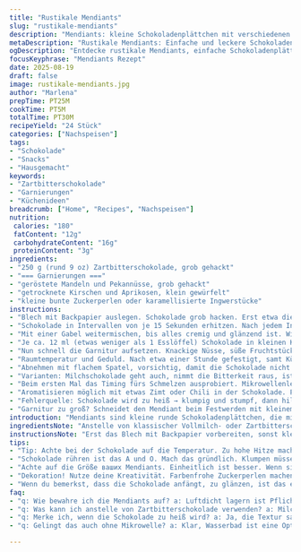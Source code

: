 ```yaml
---
title: "Rustikale Mendiants"
slug: "rustikale-mendiants"
description: "Mendiants: kleine Schokoladenplättchen mit verschiedenen Toppings. Eine Mischung aus knackigen Nüssen, fruchtigen Trockenfrüchten und farbenfrohen Süßigkeiten. Die Schokolade wird vorsichtig geschmolzen und auf Backpapier zu kleinen runden Fladen verteilt, bevor die Garnitur darauf verteilt wird. Kühlung sorgt für schnelles Festwerden. Variationen erlaubt, um Allergien oder Vorlieben anzupassen. Einfach, flexibel, braucht gute Augen bei der Schokolade und eine Prise Geduld."
metaDescription: "Rustikale Mendiants: Einfache und leckere Schokoladenplättchen mit knackigen Nüssen und Trockenfrüchten, perfekt für jeden Anlass."
ogDescription: "Entdecke rustikale Mendiants, einfache Schokoladenplättchen voll mit Nüssen und Trockenfrüchten für die perfekte Nascherei."
focusKeyphrase: "Mendiants Rezept"
date: 2025-08-19
draft: false
image: rustikale-mendiants.jpg
author: "Marlena"
prepTime: PT25M
cookTime: PT5M
totalTime: PT30M
recipeYield: "24 Stück"
categories: ["Nachspeisen"]
tags:
- "Schokolade"
- "Snacks"
- "Hausgemacht"
keywords:
- "Zartbitterschokolade"
- "Garnierungen"
- "Küchenideen"
breadcrumb: ["Home", "Recipes", "Nachspeisen"]
nutrition: 
 calories: "180"
 fatContent: "12g"
 carbohydrateContent: "16g"
 proteinContent: "3g"
ingredients:
- "250 g (rund 9 oz) Zartbitterschokolade, grob gehackt"
- "=== Garnierungen ==="
- "geröstete Mandeln und Pekannüsse, grob gehackt"
- "getrocknete Kirschen und Aprikosen, klein gewürfelt"
- "kleine bunte Zuckerperlen oder karamellisierte Ingwerstücke"
instructions:
- "Blech mit Backpapier auslegen. Schokolade grob hacken. Erst etwa die Hälfte in eine hitzebeständige Schüssel geben, die in der Mikrowelle verwendet werden kann."
- "Schokolade in Intervallen von je 15 Sekunden erhitzen. Nach jedem Intervall kräftig rühren, Geräusch des aufbrechenden Schmelzvorgangs hören. Sobald die Hälfte geschmolzen ist, restliche Schokolade einrühren. So verhindert man, dass die Schokolade zu heiß wird und klumpt."
- "Mit einer Gabel weitermischen, bis alles cremig und glänzend ist. Wichtiger Moment: Schokolade darf nicht körnig oder matt wirken, sonst wird der Mendiant stumpf."
- "Je ca. 12 ml (etwas weniger als 1 Esslöffel) Schokolade in kleinen Klecksen auf das Papier setzen. Mit Rückseite eines Löffels Kreise formen, etwa 4 cm Durchmesser. Nicht zu dünn, der Mendiant muss stabil sein, sonst bricht er beim Umgang."
- "Nun schnell die Garnitur aufsetzen. Knackige Nüsse, süße Fruchtstückchen, einige besondere Süßigkeiten – die Mischung sorgt für Biss und Überraschung. Achte darauf, dass die Stücke gut aufliegen, sonst reißt das Schokoladenblatt eventuell."
- "Raumtemperatur und Geduld. Nach etwa einer Stunde gefestigt, samt Kühle im Raum – wenn zu warm, 10 bis 12 Minuten im Kühlschrank. Nicht zu lange, sonst glänzt die Oberfläche matt und bekommt Kondenswasser."
- "Abnehmen mit flachem Spatel, vorsichtig, damit die Schokolade nicht springt. Ideal snacks für spontanen Happen oder als Geschenk; hält sich luftdicht verschlossen etwa eine Woche. Pflegen, nicht in Sonne oder Hitze lagern."
- "Varianten: Milchschokolade geht auch, nimmt die Bitterkeit raus, ist aber anfälliger fürs Schmelzen. Für Allergiker lässt sich Sahnefrei-Schokolade einsetzen, gelingt ähnlich."
- "Beim ersten Mal das Timing fürs Schmelzen ausprobiert. Mikrowellenleistung schwankt stark. Lieber kürzer, öfter rühren. Gebrannte Mandeln statt rohe für intensiveren Geschmack."
- "Aromatisieren möglich mit etwas Zimt oder Chili in der Schokolade. Persönlich empfehlenswert, gibt extra Kick."
- "Fehlerquelle: Schokolade wird zu heiß → klumpig und stumpf, dann hilft es, kaltes Wasserbad und neues Schmelzen mit weniger Hitze."
- "Garnitur zu groß? Schneidet den Mendiant beim Festwerden mit kleinem Messer zur Not zurecht. Aber oben drauf ist die Optik, von der man lebt."
introduction: "Mendiants sind kleine runde Schokoladenplättchen, die mit Nüssen, Trockenfrüchten und Süßigkeiten belegt werden. Ursprünglich französisch, aber hier eine rustikale Variante mit Zartbitterschokolade und einer Mischung aus Mandeln und Pekannüssen, getrockneten Kirschen plus einem Hauch von karamellisiertem Ingwer. Ich habe gelernt, dass der richtige Umgang mit geschmolzener Schokolade entscheidend ist – zu heiß zerstört den Glanz, zu wenig rührt man sie nicht ausreichend glatt. Das Schmelzen in der Mikrowelle, kurz und häufig gerührt, ist für mich das praktikabelste Vorgehen, vor allem wenn es schnell gehen muss. Die Kunst besteht darin, die Schokoladenpastillen in einer konsistenten Größe zu formen, damit sie gleichmäßig hart werden. Wir brauchen weder komplizierte Temperiergeräte noch langwierige Prozesse; Fokus auf Timing, Textur und Zusammensetzung."
ingredientsNote: "Anstelle von klassischer Vollmilch- oder Zartbitterschokolade kann man vegane oder laktosefreie Schokolade verwenden, wenn Allergien im Raum stehen. Bei der Wahl der Nüsse unbedingt auf Frische achten, damit das Aroma hoch bleibt. Mandeln lassen sich gut rösten im Ofen bei 180 Grad für 5 bis 7 Minuten – intensiver und das Knacken beim Essen ist ein Genuss. Trockenfrüchte sollten nicht zu feucht sein, vor allem bei zerfaserten Obststückchen empfiehlt sich eine kurze Trocknung im Backofen auf niedriger Stufe oder ein gründliches Abtupfen. Farbige Bonbons oder Zuckerperlen bringen Spaß, sie sind aber optional. Ein Tipp: Für weniger süße Varianten auf dunklere Schokolade setzen und die Fruchtsüße für den Kontrast nutzen. Beim Schmelzen unbedingt Geduld und Aufmerksamkeit zeigen. Wenn die Schokolade körnig wird, nicht verzweifeln; mit einem Löffel Wasserbad oder geringerer Hitze korrigieren. Kühlung beschleunigt zwar, aber zu kalte Umgebungen führen zu Kondenswasser und ändern die Oberfläche – lieber leicht gekühlt als gekühlt mit Schwitzen."
instructionsNote: "Erst das Blech mit Backpapier vorbereiten, sonst klebt die Schokolade und du verlierst wertvolle Plätzchen. Beim Schmelzen ist die Mikrowelle auf niedriger Leistung zu fahren, 15 Sekunden sind ein guter Rhythmus, schnell den Schmelzgrad prüfen und ordentlich rühren. Rühren ist mehr als Umdrehen – man muss die Schokolade homogen und glänzend machen. Ist die Schokolade zu dickflüssig oder klumpig, leichte Erwärmung bringt sie zurück in Form. Die Schokokleckse gleichmäßig mit dem Löffel verteilen, das funktioniert am besten mit geduldiger Hand, nicht zu dünn ausstreichen, sie brauchen Substanz. Garnierungen bestellt man voraus, damit sie frisch sind. Schnell arbeiten beim Bestücken, bevor die Schokolade anfängt zu festigen. Nicht zu viel auf einen Mendiant; überschüssige schwere Nüsse ziehen sie nach unten und brechen brechen sie. Trocknen lassen bei Raumtemperatur, genau beobachten: matten Glanz vermeiden. Kühlschrank ist nur Notlösung, sonst bitte kurz und kontrolliert, sonst Kondenswasser. Spatel mit erhitztem Messer erleichtert das Ablösen, kälteres Geschirr schont die Hände. Lagerung luftdicht bei kühler Temperatur, vor allem im Sommer aufpassen, Schokolade verflüssigt sich sonst. Einfache Variationen sind durch andere Nüsse oder kandierte Ingwerstücke schnell umgesetzt; vorher immer probieren und auf optimale Größe achten. Fehler: zu große Portionen schwer zu handhaben, kleine Stückchen besser. Lernen ist durch Ausprobieren gekommen, kein Rezept allein reicht hier."
tips:
- "Tip: Achte bei der Schokolade auf die Temperatur. Zu hohe Hitze macht sie klumpig. Mikrowelle niedrige Leistung. Immer wieder rühren. Haptik zeigt, wenn schmelzen okay ist."
- "Schokolade rühren ist das A und O. Mach das gründlich. Klumpen müssen vermieden werden. Ein Löffel Wasser kann Wunder wirken, falls es körnig wird."
- "Achte auf die Größe ваших Mendiants. Einheitlich ist besser. Wenn sie bei 4 cm Durchmesser sind, lassen sie sich gut handhaben. Zu doll ausstreichen kann brüchig machen."
- "Dekoration! Nutze deine Kreativität. Farbenfrohe Zuckerperlen machen viel her. Achte darauf, nicht zu viele Nüsse und Früchte zu nehmen, das könnte deinen Mendiant ziehen."
- "Wenn du bemerkst, dass die Schokolade anfängt, zu glänzen, ist das ein Zeichen. Unbedingt Raumtemperatur halten, nicht zu kalt oder zu warm. Ungleichmäßige Temperierung zerstört die Oberfläche."
faq:
- "q: Wie bewahre ich die Mendiants auf? a: Luftdicht lagern ist Pflicht. Kühler Raum ist besser. Warme und feuchte Umgebungen vermeiden, sonst wird die Schokolade unappetitlich."
- "q: Was kann ich anstelle von Zartbitterschokolade verwenden? a: Milchschokolade geht auch. Ist süsser. Vegane Alternativen sind verfügbar. Achte auf gute Qualität."
- "q: Merke ich, wenn die Schokolade zu heiß wird? a: Ja, die Textur sagt alles. Klumpige Masse spricht für sich. Du kannst kaltes Wasser zur Hilfe holen."
- "q: Gelingt das auch ohne Mikrowelle? a: Klar, Wasserbad ist eine Option. Langsame Wärme ist sicherer. Aber Geduld ist gefragt, das dauert länger."

---
```

